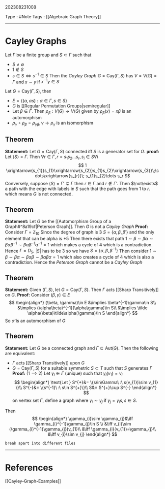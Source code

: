 202308231008

Type : #Note 
Tags : [[Algebraic Graph Theory]]

---
# Cayley Graphs
Let $\Gamma$ be a finite group and $S\subset\Gamma$ such that 
- $S\ne \emptyset$
- $1\notin S$
- $s\in S\iff s^{-1}\in S$
Then the *Cayley Graph* $G=\text{Cay}(\Gamma, S)$ has $V=V(G)=\Gamma$ and $x\sim y$ if $x^{-1}y\in S$

Let $G=\text{Cay}({\Gamma, S})$, then
- $E=\{(\alpha, \alpha s):\alpha\in\Gamma,s\in S\}$
- $G$ is [[Regular Permutation Groups|semiregular]]
- Let $\beta\in\Gamma$. Then $\rho_{\beta}:V(G)\to V(G)$ given by $\rho_{\beta}(x)=x\beta$ is an automorphism
- $\rho_{\gamma}\circ\rho_{\beta}=\rho_{\gamma\beta},\gamma\to\rho_{\gamma}$ is an isomorphism

## Theorem
**Statement:** Let $G=\text{Cay}(\Gamma, S)$ connected iff $S$ is a generator set for $\Omega$.
**proof:** Let $\langle S\rangle = \Gamma$. Then $\forall r\in\Gamma,r=s_{1}s_{2}\dots s_{r},s_{i}\in S\forall i$
$$
1 \xrightarrow{s_{1}}s_{1}\xrightarrow{s_{2}}s_{1}s_{2}\xrightarrow{s_{3}}\;\cdots\xrightarrow{s_{r}}\; s_{1}s_{2}\dots s_r
$$
Conversely, suppose $\langle S\rangle =\Gamma'\subsetneq\Gamma$ then $r\in\Gamma$ and $r\notin\Gamma'$. Then $\not\exists$ a path with the edge with labels in $S$ such that the path goes from $1$
 to $r$. which means $G$ is not connected.
## Theorem
**Statement:** Let $G$ be the [[Automorphism Group of a Graph#^8a19cf|Peterson Graph]]. Then $G$ is not a _Cayley Graph_
**Proof:**
Consider $\Gamma=\mathbb Z_{10}$
Since the degree of graph is $3$ $S=\{\alpha,\beta,\beta'\}$ and the only element that can be alpha is $+5$ 
Then there exists that path 
$1\sim\beta\sim\beta\alpha\sim\beta\alpha\beta^{-1}\sim\beta\alpha\beta^{-1}\alpha^{-1}=1$ which makes a cycle of $4$ which is a contradiction.
Hence $\Gamma=D_{5}$.
$|S|$ has to be 3 so we have $S=\{\alpha, \beta, \beta^{-1}\}$
Then consider $1\sim\beta\sim\beta\alpha\sim\beta\alpha\beta\sim\beta\alpha\beta\alpha=1$ which also creates a cycle of $4$ which is also a contradiction. Hence the _Peterson Graph_ cannot be a _Cayley Graph_

## Theorem
**Statement:** Given $(\Gamma, S)$, let $G=\text{Cay}(\Gamma, S)$. Then $\Gamma$ acts [[Sharp Transitively]] on $G$.
**Proof:**
Consider $(\beta, \gamma)\in E$  
$$
\begin{align*}
(\beta, \gamma)\in E &\implies \beta^{-1}\gamma\in S\\
&\implies (\alpha\beta)^{-1}(\alpha\gamma)\in S\\
&\implies \tilde \alpha(\beta)\tilde\alpha(\gamma)\in S
\end{align*}
$$
So $\tilde\alpha$ is an automorphism of $G$

## Theorem
**Statement:** Let $G$ be a connected graph and $\Gamma\subseteq \text{Aut}(G)$. Then the following are equivalent:
- $\Gamma$ acts [[Sharp Transitively]] upon $G$
- $G=\text{Cay}(\Gamma, S)$ for a suitable symmetric $S\subset T$ such that $S$ generates $\Gamma$
**Proof:**
($1\implies2$)
Let $\gamma_{i}\in\Gamma$ (unique) such that $\gamma_{i}(v_{1})=v_{i}$ 
$$
\begin{align*}
\text{Let } S^{+}&= \{s\in\Gamma\ :\ s(v_{1})\sim v_{1} \}\\
S^{-}&= \{s^{-1}\ :\ s\in S^{+}\}\\
S&= S^{+}\cup S^{-}
\end{align*}
$$
on vertex set $\Gamma$, define a graph where $\gamma_{i}\sim\gamma_{j}$ if $\gamma_{j}=\gamma_{i}s, s\in S$.

Then 
$$
\begin{align*}
\gamma_{i}\sim \gamma_{j}&\iff \gamma_{i}^{-1}\gamma_{j}\in S \\
&\iff v_{i}\sim (\gamma_{i}^{-1}\gamma_{j})v_{1}\\
&\iff \gamma_{i}(v_{1})=\gamma_{j}\\
&\iff v_{i}\sim v_{j} 
\end{align*}
$$

```ad-todo
break apart into different files
```



---
# References
[[Cayley-Graph-Examples]]